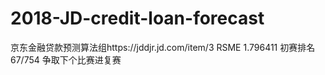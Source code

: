 # 2018-JD-credit-loan-forecast
京东金融贷款预测算法组https://jddjr.jd.com/item/3
RSME 1.796411
初赛排名67/754
争取下个比赛进复赛
